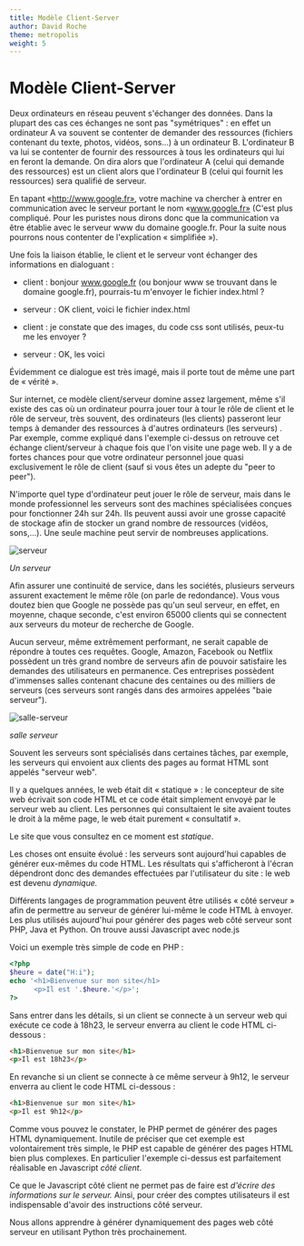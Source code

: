 ```yaml
---
title: Modèle Client-Server
author: David Roche
theme: metropolis
weight: 5
---
```

# Modèle Client-Server

Deux ordinateurs en réseau peuvent s'échanger des données. Dans la
plupart des cas ces échanges ne sont pas "symétriques" : en effet un
ordinateur A va souvent se contenter de demander des ressources
(fichiers contenant du texte, photos, vidéos, sons...) à un ordinateur
B. L'ordinateur B va lui se contenter de fournir des ressources à tous
les ordinateurs qui lui en feront la demande. On dira alors que
l'ordinateur A (celui qui demande des ressources) est un client alors
que l'ordinateur B (celui qui fournit les ressources) sera qualifié de
serveur.

En tapant «http://www.google.fr», votre machine va chercher à entrer en
communication avec le serveur portant le nom «www.google.fr» (C'est plus
compliqué. Pour les puristes nous dirons donc que la
communication va être établie avec le serveur www du domaine google.fr.
Pour la suite nous pourrons nous contenter de l'explication
« simplifiée »).

Une fois la liaison établie, le client et le serveur vont échanger des
informations en dialoguant :

* client : bonjour www.google.fr (ou bonjour www se trouvant dans le
domaine google.fr), pourrais-tu m'envoyer le fichier index.html ?

* serveur : OK client, voici le fichier index.html

* client : je constate que des images, du code css sont utilisés, peux-tu
me les envoyer ?

* serveur : OK, les voici

Évidemment ce dialogue est très imagé, mais il porte tout de même une
part de « vérité ».

Sur internet, ce modèle client/serveur domine assez largement, même
s'il existe des cas où un ordinateur pourra jouer tour à tour le rôle
de client et le rôle de serveur, très souvent, des ordinateurs (les
clients) passeront leur temps à demander des ressources à d'autres
ordinateurs (les serveurs) . Par exemple, comme expliqué dans l'exemple
ci-dessus on retrouve cet échange client/serveur à chaque fois que l'on
visite une page web. Il y a de fortes chances pour que votre ordinateur
personnel joue quasi exclusivement le rôle de client (sauf si vous êtes
un adepte du "peer to peer").

N'importe quel type d'ordinateur peut jouer le rôle de serveur, mais
dans le monde professionnel les serveurs sont des machines spécialisées
conçues pour fonctionner 24h sur 24h. Ils peuvent aussi avoir une grosse
capacité de stockage afin de stocker un grand nombre de ressources
(vidéos, sons,...). Une seule machine peut servir de nombreuses applications.

![serveur](/uploads/docsnsi/ihm_web/img/serveur.jpg)

_Un serveur_

Afin assurer une continuité de service, dans les sociétés, plusieurs
serveurs assurent exactement le même rôle (on parle de redondance). Vous
vous doutez bien que Google ne possède pas qu'un seul serveur, en
effet, en moyenne, chaque seconde, c'est environ 65000 clients qui se
connectent aux serveurs du moteur de recherche de Google.

Aucun serveur,
même extrêmement performant, ne serait capable de répondre à toutes ces
requêtes. Google, Amazon, Facebook ou Netflix possèdent un très grand
nombre de serveurs afin de pouvoir satisfaire les demandes des
utilisateurs en permanence. Ces entreprises possèdent d'immenses salles
contenant chacune des centaines ou des milliers de serveurs (ces
serveurs sont rangés dans des armoires appelées "baie serveur").

![salle-serveur](/uploads/docsnsi/ihm_web/img/salle-serveur.jpg)

_salle serveur_

Souvent les serveurs sont spécialisés dans certaines tâches, par
exemple, les serveurs qui envoient aux clients des pages au format HTML
sont appelés "serveur web".

Il y a quelques années, le web était dit « statique » : le concepteur de
site web écrivait son code HTML et ce code était simplement envoyé par
le serveur web au client. Les personnes qui consultaient le site avaient
toutes le droit à la même page, le web était purement « consultatif ».

Le site que vous consultez en ce moment est _statique_.

Les choses ont ensuite évolué : les serveurs sont aujourd'hui capables
de générer eux-mêmes du code HTML. Les résultats qui s'afficheront à
l'écran dépendront donc des demandes effectuées par l'utilisateur du
site : le web est devenu _dynamique._

Différents langages de programmation peuvent être utilisés « côté
serveur » afin de permettre au serveur de générer lui-même le code HTML
à envoyer. Les plus utilisés aujourd'hui pour générer des pages web côté serveur
sont PHP, Java et Python. On trouve aussi Javascript avec node.js

Voici un exemple très simple de code en PHP :


~~~php
<?php
$heure = date("H:i");
echo '<h1>Bienvenue sur mon site</h1>
      <p>Il est '.$heure.'</p>';
?>
~~~

Sans entrer dans les détails, si un client se connecte à un serveur web
qui exécute ce code à 18h23, le serveur enverra au client le code HTML
ci-dessous :

~~~html
<h1>Bienvenue sur mon site</h1>
<p>Il est 18h23</p>
~~~


En revanche si un client se connecte à ce même serveur à 9h12, le
serveur enverra au client le code HTML ci-dessous :

~~~html
<h1>Bienvenue sur mon site</h1>
<p>Il est 9h12</p>
~~~

Comme vous pouvez le constater, le PHP permet de générer des pages HTML
dynamiquement. Inutile de préciser que cet exemple est volontairement
très simple, le PHP est capable de générer des pages HTML bien plus
complexes. En particulier l'exemple ci-dessus est parfaitement réalisable en
Javascript _côté client_.

Ce que le Javascript côté client ne permet pas de faire est _d'écrire des
informations sur le serveur._ Ainsi, pour créer des comptes utilisateurs
il est indispensable d'avoir des instructions côté serveur.

Nous allons apprendre à générer dynamiquement des pages web côté serveur
en utilisant Python très prochainement.
